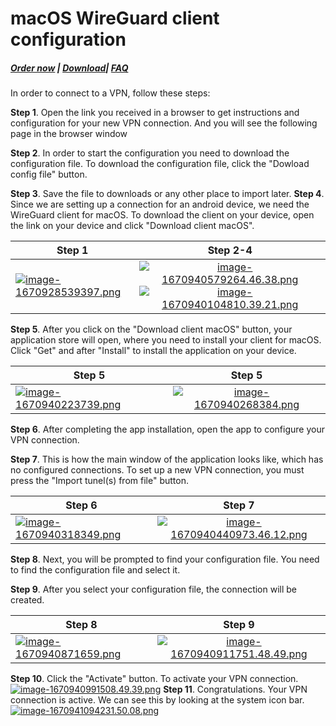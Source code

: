 # macOS WireGuard client configuration

##### [Order now](https://panel.puqcloud.com/index.php?rp=/store/puqvpn) | [Download](https://download.puqcloud.com/cp/puqvpncp/)| [FAQ](https://faq.puqcloud.com)

In order to connect to a VPN, follow these steps:

**Step 1**. Open the link you received in a browser to get instructions and configuration for your new VPN connection. And you will see the following page in the browser window  
    
**Step 2**. In order to start the configuration you need to download the configuration file. To download the configuration file, click the "Dowload config file" button.  
   
**Step 3**. Save the file to downloads or any other place to import later.
**Step 4**. Since we are setting up a connection for an android device, we need the WireGuard client for macOS. To download the client on your device, open the link on your device and click "Download client macOS".  
   
    
| Step 1        | Step 2-4      |
| ------------- |:-------------:|
|[![image-1670928539397.png](https://doc.puq.info/uploads/images/gallery/2022-12/scaled-1680-/image-1670928539397.png)](https://doc.puq.info/uploads/images/gallery/2022-12/image-1670928539397.png)|[![image-1670940579264.46.38.png](https://doc.puq.info/uploads/images/gallery/2022-12/scaled-1680-/image-1670940579264-46-38.png)](https://doc.puq.info/uploads/images/gallery/2022-12/image-1670940579264-46-38.png)[![image-1670940104810.39.21.png](https://doc.puq.info/uploads/images/gallery/2022-12/scaled-1680-/image-1670940104810-39-21.png)](https://doc.puq.info/uploads/images/gallery/2022-12/image-1670940104810-39-21.png)|
    
**Step 5**. After you click on the "Download client macOS" button, your application store will open, where you need to install your client for macOS. Click "Get" and after "Install" to install the application on your device.    
    
    
| Step 5        | Step 5        |
| ------------- |:-------------:|
|[![image-1670940223739.png](https://doc.puq.info/uploads/images/gallery/2022-12/scaled-1680-/image-1670940223739.png)](https://doc.puq.info/uploads/images/gallery/2022-12/image-1670940223739.png)|[![image-1670940268384.png](https://doc.puq.info/uploads/images/gallery/2022-12/scaled-1680-/image-1670940268384.png)](https://doc.puq.info/uploads/images/gallery/2022-12/image-1670940268384.png)|

**Step 6**. After completing the app installation, open the app to configure your VPN connection.

**Step 7**. This is how the main window of the application looks like, which has no configured connections. To set up a new VPN connection, you must press the "Import tunel(s) from file" button.  

| Step 6        | Step 7        |
| ------------- |:-------------:|
|[![image-1670940318349.png](https://doc.puq.info/uploads/images/gallery/2022-12/scaled-1680-/image-1670940318349.png)](https://doc.puq.info/uploads/images/gallery/2022-12/image-1670940318349.png)|[![image-1670940440973.46.12.png](https://doc.puq.info/uploads/images/gallery/2022-12/scaled-1680-/image-1670940440973-46-12.png)](https://doc.puq.info/uploads/images/gallery/2022-12/image-1670940440973-46-12.png)|


**Step 8**. Next, you will be prompted to find your configuration file. You need to find the configuration file and select it.
    
**Step 9**. After you select your configuration file, the connection will be created.  
    
| Step 8        | Step 9        |
| ------------- |:-------------:|
|[![image-1670940871659.png](https://doc.puq.info/uploads/images/gallery/2022-12/scaled-1680-/image-1670940871659.png)](https://doc.puq.info/uploads/images/gallery/2022-12/image-1670940871659.png)|[![image-1670940911751.48.49.png](https://doc.puq.info/uploads/images/gallery/2022-12/scaled-1680-/image-1670940911751-48-49.png)](https://doc.puq.info/uploads/images/gallery/2022-12/image-1670940911751-48-49.png)|


**Step 10**. Click the "Activate" button. To activate your VPN connection.  
    [![image-1670940991508.49.39.png](https://doc.puq.info/uploads/images/gallery/2022-12/scaled-1680-/image-1670940991508-49-39.png)](https://doc.puq.info/uploads/images/gallery/2022-12/image-1670940991508-49-39.png)
**Step 11**. Congratulations. Your VPN connection is active. We can see this by looking at the system icon bar.  
    [![image-1670941094231.50.08.png](https://doc.puq.info/uploads/images/gallery/2022-12/scaled-1680-/image-1670941094231-50-08.png)](https://doc.puq.info/uploads/images/gallery/2022-12/image-1670941094231-50-08.png)

